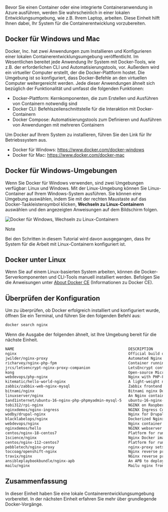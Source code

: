 Bevor Sie einen Container oder eine integrierte Containeranwendung in Azure ausführen, werden Sie wahrscheinlich in einer lokalen Entwicklungsumgebung, wie z.B. Ihrem Laptop, arbeiten. Diese Einheit hilft Ihnen dabei, Ihr System für die Containerentwicklung vorzubereiten.

## <a name="docker-for-windows-and-mac"></a>Docker für Windows und Mac

Docker, Inc. hat zwei Anwendungen zum Installieren und Konfigurieren einer lokalen Containerentwicklungsumgebung veröffentlicht. Im Wesentlichen bereitet jede Anwendung Ihr System mit Docker-Tools, wie z.B. der erforderlichen CLI und Automatisierungstools, vor. Außerdem wird ein virtueller Computer erstellt, der die Docker-Plattform hostet. Die Umgebung ist so konfiguriert, dass Docker-Befehle an den virtuellen Computer weitergereicht werden. Jede dieser Anwendungen ähnelt sich bezüglich der Funktionalität und umfasst die folgenden Funktionen:

- Docker-Plattform: Kernkomponenten, die zum Erstellen und Ausführen von Containern notwendig sind
- Docker CLI: Befehlszeilenschnittstelle für die Interaktion mit Docker-Containern
- Docker Compose: Automatisierungstools zum Definieren und Ausführen von Anwendungen mit mehreren Containern

Um Docker auf Ihrem System zu installieren, führen Sie den Link für Ihr Betriebssystem aus.

- Docker für Windows: https://www.docker.com/docker-windows
- Docker für Mac: https://www.docker.com/docker-mac

## <a name="docker-for-windows-environments"></a>Docker für Windows-Umgebungen

Wenn Sie Docker für Windows verwenden, sind zwei Umgebungen verfügbar: Linux und Windows. Mit der Linux-Umgebung können Sie Linux-Container auf Ihrem Windows-System ausführen. Sie können eine Umgebung auswählen, indem Sie mit der rechten Maustaste auf das Docker-Taskleistensymbol klicken, **Wechseln zu Linux-Containern** auswählen und den angezeigten Anweisungen auf dem Bildschirm folgen.

![Docker für Windows, Wechseln zu Linux-Containern](../media-draft/2-docker-linux.png)

> [!NOTE]
> Bei den Schritten in diesem Tutorial wird davon ausgegangen, dass Ihr System für die Arbeit mit Linux-Containern konfiguriert ist.

## <a name="docker-on-linux"></a>Docker unter Linux

Wenn Sie auf einem Linux-basierten System arbeiten, können die Docker-Serverkomponenten und CLI-Tools manuell installiert werden. Befolgen Sie die Anweisungen unter [About Docker CE](https://docs.docker.com/install/#server) (Informationen zu Docker CE).

## <a name="validate-configuration"></a>Überprüfen der Konfiguration

Um zu überprüfen, ob Docker erfolgreich installiert und konfiguriert wurde, öffnen Sie ein Terminal, und führen Sie den folgenden Befehl aus:

```bash
docker search nginx
```

Wenn die Ausgabe der folgenden ähnelt, ist Ihre Umgebung bereit für die nächste Einheit.

```bash
NAME                                                   DESCRIPTION                                     STARS               OFFICIAL            AUTOMATED
nginx                                                  Official build of Nginx.                        9034                [OK]
jwilder/nginx-proxy                                    Automated Nginx reverse proxy for docker con…   1362                                    [OK]
richarvey/nginx-php-fpm                                Container running Nginx + PHP-FPM capable of…   589                                     [OK]
jrcs/letsencrypt-nginx-proxy-companion                 LetsEncrypt container to use with nginx as p…   390                                     [OK]
kong                                                   Open-source Microservice & API Management la…   204                 [OK]
webdevops/php-nginx                                    Nginx with PHP-FPM                              106                                     [OK]
kitematic/hello-world-nginx                            A light-weight nginx container that demonstr…   102
zabbix/zabbix-web-nginx-mysql                          Zabbix frontend based on Nginx web-server wi…   59                                      [OK]
bitnami/nginx                                          Bitnami nginx Docker Image                      54                                      [OK]
linuxserver/nginx                                      An Nginx container, brought to you by LinuxS…   37
1and1internet/ubuntu-16-nginx-php-phpmyadmin-mysql-5   ubuntu-16-nginx-php-phpmyadmin-mysql-5          36                                      [OK]
tobi312/rpi-nginx                                      NGINX on Raspberry Pi / armhf                   20                                      [OK]
nginxdemos/nginx-ingress                               NGINX Ingress Controller for Kubernetes . Th…   11
wodby/drupal-nginx                                     Nginx for Drupal container image                9                                       [OK]
blacklabelops/nginx                                    Dockerized Nginx Reverse Proxy Server.          9                                       [OK]
webdevops/nginx                                        Nginx container                                 8                                       [OK]
nginxdemos/hello                                       NGINX webserver that serves a simple page co…   7                                       [OK]
centos/nginx-18-centos7                                Platform for running nginx 1.8 or building n…   6
1science/nginx                                         Nginx Docker images that include Consul Temp…   4                                       [OK]
centos/nginx-112-centos7                               Platform for running nginx 1.12 or building …   3
pebbletech/nginx-proxy                                 nginx-proxy sets up a container running ngin…   2                                       [OK]
toccoag/openshift-nginx                                Nginx reverse proxy for Nice running on same…   1                                       [OK]
travix/nginx                                           NGinx reverse proxy                             1                                       [OK]
ansibleplaybookbundle/nginx-apb                        An APB to deploy NGINX                          0                                       [OK]
mailu/nginx                                            Mailu nginx frontend                            0                                       [OK]
```

## <a name="summary"></a>Zusammenfassung

In dieser Einheit haben Sie eine lokale Containerentwicklungsumgebung vorbereitet. In der nächsten Einheit erfahren Sie mehr über grundlegende Docker-Vorgänge.